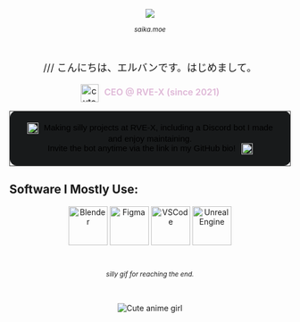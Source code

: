 <p align="center">
  <img src="https://count.getloli.com/@34-4?name=34-4&theme=booru-lisu&padding=7&offset=0&align=center&scale=1&pixelated=0&darkmode=auto" />
</p>
<sub>
    <p align="center">
        <i>
            saika.moe
        </i>
    </p>
</sub>
‎ ‎ 

<p align="center" style="font-size:18px;">
  /// こんにちは、エルバンです。はじめまして。
</p>

<p align="center" style="margin-top:10px; font-size:16px;">
  <img src="https://cdn3.emoji.gg/emojis/174779-nikkibutterfly.png" alt="cute" width="32" height="32" style="vertical-align:middle;"/>
  <span style="font-weight:600; color:#deb6d6; margin-left:6px;">
    CEO @ RVE-X (since 2021)
  </span>
</p>

<table align="center" width="100%">
  <tr>
    <td align="center" style="padding: 20px 24px; background: #181a1b; border: 1px solid #333; border-radius: 12px; font-family: 'Orbitron', Tahoma, Geneva, Verdana, sans-serif; font-size: 15px; color: #000000;">
      <img src="https://cdn3.emoji.gg/emojis/77766-sakura.gif" width="20" height="20" alt="sakura" style="vertical-align: middle; margin-right: 6px;"/>
      <span style="font-weight:500;">Making silly projects at RVE-X, including a Discord bot I made and enjoy maintaining.</span>
      <br>
      <span style="font-weight:500;">Invite the bot anytime via the link in my GitHub bio!</span>
      <img src="https://cdn3.emoji.gg/emojis/77766-sakura.gif" width="20" height="20" alt="sakura" style="vertical-align: middle; margin-left: 6px;"/>
    </td>
  </tr>
</table>




## Software I Mostly Use:  
<p align="center">
  <img src="https://skillicons.dev/icons?i=blender" alt="Blender" width="70" height="70" />
  <img src="https://skillicons.dev/icons?i=figma" alt="Figma" width="70" height="70" />
  <img src="https://skillicons.dev/icons?i=vscode" alt="VSCode" width="70" height="70" />
  <img src="https://skillicons.dev/icons?i=unreal" alt="Unreal Engine" width="70" height="70" />
</p>
‎ 

<sub>
    <p align="center">
        <i>
             silly gif for reaching the end.
        </i>
    </p>
</sub>



‎ 

<p align="center">
  <img src="https://media1.tenor.com/m/8g7BE38h2YsAAAAC/yorukura-nonono.gif" alt="Cute anime girl" />
</p>

